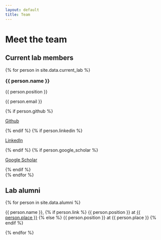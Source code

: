 ```yaml
---
layout: default
title: Team
---
```

# Meet the team
## Current lab members

<div id="current_lab_table">
    <div class="table_row">
    {% for person in site.data.current_lab %}
        <div class="lab_member">
            <p style="font-size: 16px; font-weight: bold;">{{ person.name }}</p>
            <p style="color: ##065a82"> {{ person.position }}</p>
            <p> {{ person.email }} </p>
            {% if person.github %}
                <p><a href="{{ person.github }}">Github</a></p>
            {% endif %}
            {% if person.linkedin %}
                <p><a href="{{ person.linkedin }}">LinkedIn</a></p>
            {% endif %}
            {% if person.google_scholar %}
                <p><a href="{{ person.google_scholar }}">Google Scholar</a></p>
            {% endif %}
        </div>
    {% endfor %}
    </div>
</div>

<div id="alumi_container">
    <h2>Lab alumni</h2>
    {% for person in site.data.alumni %}
        <p>
            <span class="alumni_name">{{ person.name }}</span>,
            {% if person.link %}
                <span>{{ person.position }}</span> at <a href="{{ person.link }}">{{ person.place }}</a>
            {% else %}
            <span>{{ person.position }} at {{ person.place }}</span>
            {% endif %}
        </p>
    {% endfor %}
</div>